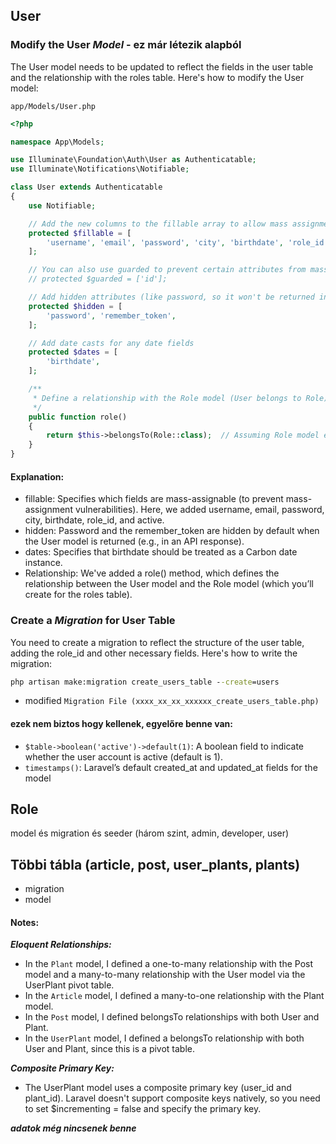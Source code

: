 
## User
### Modify the User *Model* - ez már létezik alapból
The User model needs to be updated to reflect the fields in the user table and the relationship with the roles table. Here's how to modify the User model:

`app/Models/User.php`
```php
<?php

namespace App\Models;

use Illuminate\Foundation\Auth\User as Authenticatable;
use Illuminate\Notifications\Notifiable;

class User extends Authenticatable
{
    use Notifiable;

    // Add the new columns to the fillable array to allow mass assignment
    protected $fillable = [
        'username', 'email', 'password', 'city', 'birthdate', 'role_id', 'active',
    ];

    // You can also use guarded to prevent certain attributes from mass-assignment
    // protected $guarded = ['id'];

    // Add hidden attributes (like password, so it won't be returned in the API response)
    protected $hidden = [
        'password', 'remember_token',
    ];

    // Add date casts for any date fields
    protected $dates = [
        'birthdate',
    ];

    /**
     * Define a relationship with the Role model (User belongs to Role)
     */
    public function role()
    {
        return $this->belongsTo(Role::class);  // Assuming Role model exists
    }
}
```
#### Explanation:
- fillable: Specifies which fields are mass-assignable (to prevent mass-assignment vulnerabilities). Here, we added username, email, password, city, birthdate, role_id, and active.
- hidden: Password and the remember_token are hidden by default when the User model is returned (e.g., in an API response).
- dates: Specifies that birthdate should be treated as a Carbon date instance.
- Relationship: We've added a role() method, which defines the relationship between the User model and the Role model (which you’ll create for the roles table).


### Create a *Migration* for User Table
You need to create a migration to reflect the structure of the user table, adding the role_id and other necessary fields. Here's how to write the migration:
```cmd
php artisan make:migration create_users_table --create=users
```

- modified `Migration File (xxxx_xx_xx_xxxxxx_create_users_table.php)`

#### ezek nem biztos hogy kellenek, egyelőre benne van:
- `$table->boolean('active')->default(1)`: A boolean field to indicate whether the user account is active (default is 1).
- `timestamps()`: Laravel’s default created_at and updated_at fields for the model


## Role
model és migration és seeder (három szint, admin, developer, user)

## Többi tábla (article, post, user_plants, plants)
- migration
- model
#### Notes:

***Eloquent Relationships:***
- In the `Plant` model, I defined a one-to-many relationship with the Post model and a many-to-many relationship with the User model via the UserPlant pivot table.
- In the `Article` model, I defined a many-to-one relationship with the Plant model.
- In the `Post` model, I defined belongsTo relationships with both User and Plant.
- In the `UserPlant` model, I defined a belongsTo relationship with both User and Plant, since this is a pivot table.

***Composite Primary Key:***
- The UserPlant model uses a composite primary key (user_id and plant_id). Laravel doesn't support composite keys natively, so you need to set $incrementing = false and specify the primary key.

***adatok még nincsenek benne***
